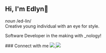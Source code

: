 ## Hi, I'm Edlyn👋
<p>
  <i>noun</i> /ed-lin/
  <br>
  Creative young individual with an eye for style.
</p>

<p>Software Developer in the making with _nology!</p>
### Connect with me
<a href="https://www.linkedin.com/in/edlyn-evangelista/">
  <img src="https://img.shields.io/badge/LinkedIn-0077B5?style=for-the-badge&logo=linkedin&logoColor=white">
</a> 
<a href="mailto:edlyn.evangelista@outlook.com"> 
  <img src="https://img.shields.io/badge/Microsoft_Outlook-0078D4?style=for-the-badge&logo=microsoft-outlook&logoColor=white">
  </a>



